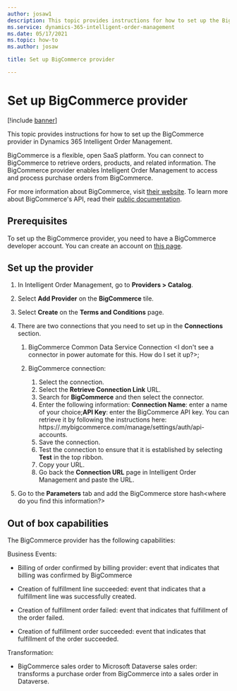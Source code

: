 ```yaml
---
author: josaw1
description: This topic provides instructions for how to set up the BigCommerce provider in Dynamics 365 Intelligent Order Management.
ms.service: dynamics-365-intelligent-order-management
ms.date: 05/17/2021
ms.topic: how-to
ms.author: josaw

title: Set up BigCommerce provider

---
```


# Set up BigCommerce provider

[!include [banner](includes/banner.md)]


This topic provides instructions for how to set up the BigCommerce provider in Dynamics 365 Intelligent Order Management.

BigCommerce is a flexible, open SaaS platform. You can connect to BigCommerce to retrieve orders, products, and related information. The BigCommerce provider enables Intelligent Order Management to access and process purchase orders from BigCommerce.  
  
For more information about BigCommerce, visit [their website](https://www.bigcommerce.com/). To learn more about BigCommerce's API, read their [public documentation](https://developer.bigcommerce.com/api-docs).

## Prerequisites 

To set up the BigCommerce provider, you need to have a BigCommerce developer account. You can create an account on [this page](https://developer.bigcommerce.com/).

## Set up the provider

1.  In Intelligent Order Management, go to **Providers > Catalog**.

2.  Select **Add Provider** on the **BigCommerce** tile.

3.  Select **Create** on the **Terms and Conditions** page.

4.  There are two connections that you need to set up in the **Connections** section.

    1. BigCommerce Common Data Service Connection <I don't see a connector in power automate for this. How do I set it up?>;

    2. BigCommerce connection:
          1. Select the connection.
          1. Select the **Retrieve Connection Link** URL.
          1. Search for **BigCommerce** and then select the connector.
          1. Enter the following information: **Connection Name**: enter a name of your choice;**API Key**: enter the BigCommerce API key. You can retrieve it by following the instructions here: https://<your store hash code>.mybigcommerce.com/manage/settings/auth/api-accounts.
          1. Save the connection.
          1. Test the connection to ensure that it is established by selecting **Test** in the top ribbon.
          1. Copy your URL.
         1. Go back the **Connection URL** page in Intelligent Order Management and paste the URL.

5. Go to the **Parameters** tab and add the BigCommerce store hash&lt;where do you find this information?&gt;

## Out of box capabilities

The BigCommerce provider has the following capabilities:

Business Events:

-   Billing of order confirmed by billing provider: event that indicates that billing was confirmed by BigCommerce

-   Creation of fulfillment line succeeded: event that indicates that a fulfillment line was successfully created.

-   Creation of fulfillment order failed: event that indicates that fulfillment of the order failed.

-   Creation of fulfillment order succeeded: event that indicates that fulfillment of the order succeeded.


Transformation:

-   BigCommerce sales order to Microsoft Dataverse sales order: transforms a purchase order from BigCommerce into a sales order in Dataverse.
